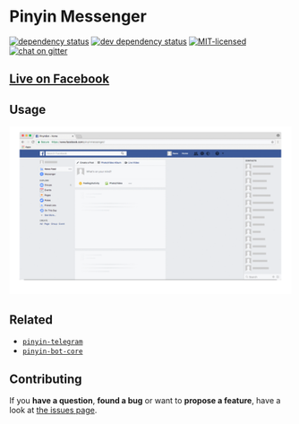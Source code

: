 # Pinyin Messenger

[![dependency status](https://img.shields.io/david/pepebecker/pinyin-messenger.svg)](https://david-dm.org/pepebecker/pinyin-messenger)
[![dev dependency status](https://img.shields.io/david/dev/pepebecker/pinyin-messenger.svg)](https://david-dm.org/pepebecker/pinyin-messenger#info=devDependencies)
[![MIT-licensed](https://img.shields.io/github/license/pepebecker/pinyin-messenger.svg)](https://opensource.org/licenses/MIT)
[![chat on gitter](https://badges.gitter.im/pepebecker.svg)](https://gitter.im/pepebecker)

## [Live on Facebook](https://www.facebook.com/pinyinmessenger/)

## Usage

![Usage Animation](pinyin-bot.gif)

## Related

- [`pinyin-telegram`](https://github.com/pepebecker/pinyin-telegram)
- [`pinyin-bot-core`](https://github.com/pepebecker/pinyin-bot-core)

## Contributing

If you **have a question**, **found a bug** or want to **propose a feature**, have a look at [the issues page](https://github.com/pepebecker/pinyin-messenger/issues).